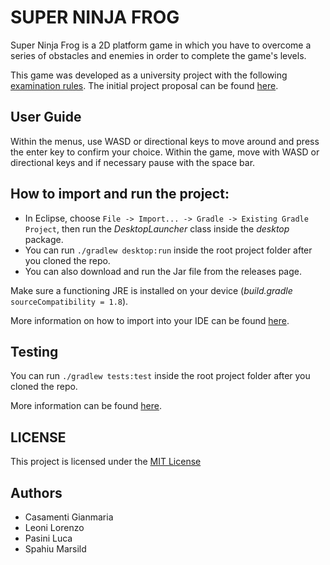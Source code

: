# SUPER NINJA FROG
Super Ninja Frog is a 2D platform game in which you have to overcome a series of obstacles and enemies in order to complete the game's levels.

This game was developed as a university project with the following [examination rules](https://apice.unibo.it/xwiki/bin/view/Courses/OOP2021-esame). The initial project proposal can be found [here](https://virtuale.unibo.it/mod/forum/discuss.php?d=71234#p112195).

## User Guide
Within the menus, use WASD or directional keys to move around and press the enter key to confirm your choice.
Within the game, move with WASD or directional keys and if necessary pause with the space bar.

## How to import and run the project: 
* In Eclipse, choose `File -> Import... -> Gradle -> Existing Gradle Project`, then run the _DesktopLauncher_ class inside the _desktop_ package.
* You can run `./gradlew desktop:run` inside the root project folder after you cloned the repo.
* You can also download and run the Jar file from the releases page.

Make sure a functioning JRE is installed on your device (_build.gradle_ `sourceCompatibility = 1.8`).

More information on how to import into your IDE can be found [here](https://libgdx.com/dev/import-and-running/).

## Testing
You can run `./gradlew tests:test` inside the root project folder after you cloned the repo.

More information can be found [here](https://github.com/TomGrill/gdx-testing#run-the-tests).

## LICENSE
This project is licensed under the [MIT License](https://github.com/marsild/OOP20-NinjaFrog/blob/main/LICENSE)

## Authors
* Casamenti Gianmaria
* Leoni Lorenzo
* Pasini Luca
* Spahiu Marsild
